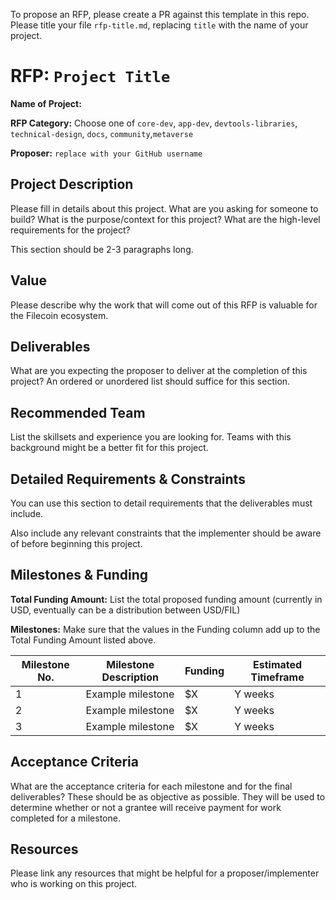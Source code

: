 To propose an RFP, please create a PR against this template in this repo. Please title your file `rfp-title.md`, replacing `title` with the name of your project.

# RFP: `Project Title`

**Name of Project:**

**RFP Category:** Choose one of `core-dev`, `app-dev`, `devtools-libraries`, `technical-design`, `docs`, `community`,`metaverse`

**Proposer:** `replace with your GitHub username`

## Project Description

Please fill in details about this project. What are you asking for someone to build? What is the purpose/context for this project? What are the high-level requirements for the project?

This section should be 2-3 paragraphs long.

## Value

Please describe why the work that will come out of this RFP is valuable for the Filecoin ecosystem.

## Deliverables

What are you expecting the proposer to deliver at the completion of this project? An ordered or unordered list should suffice for this section.

## Recommended Team

List the skillsets and experience you are looking for. Teams with this background might be a better fit for this project.

## Detailed Requirements & Constraints

You can use this section to detail requirements that the deliverables must include.

Also include any relevant constraints that the implementer should be aware of before beginning this project.

## Milestones & Funding

**Total Funding Amount:** List the total proposed funding amount (currently in USD, eventually can be a distribution between USD/FIL)

**Milestones:** Make sure that the values in the Funding column add up to the Total Funding Amount listed above.

| Milestone No. | Milestone Description | Funding | Estimated Timeframe |
| --- | --- | --- | --- |
| 1 | Example milestone | $X | Y weeks |
| 2 | Example milestone | $X | Y weeks |
| 3 | Example milestone | $X | Y weeks |

## Acceptance Criteria

What are the acceptance criteria for each milestone and for the final deliverables? These should be as objective as possible. They will be used to determine whether or not a grantee will receive payment for work completed for a milestone. 

## Resources

Please link any resources that might be helpful for a proposer/implementer who is working on this project.
